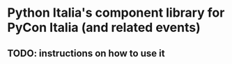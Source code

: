 # Python Italia's component library for PyCon Italia (and related events)

## TODO: instructions on how to use it
